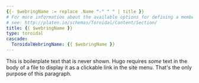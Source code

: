 ```yaml
---
{{- $webringName := replace .Name "-" " " | title }}
# For more information about the available options for defining a member site,
# see: http://platen.io/schemas/Toroidal/Content/Section/
title: {{ $webringName }}
type: toroidal
cascade:
  ToroidalWebringName: {{ $webringName }}
---
```


This is boilerplate text that is never shown. Hugo requires _some_ text in the body of a file to
display it as a clickable link in the site menu. That's the only purpose of this paragraph.
